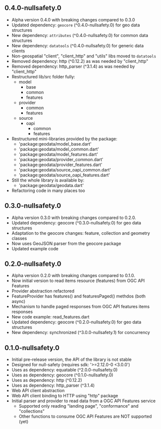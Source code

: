 ## 0.4.0-nullsafety.0

- Alpha version 0.4.0 with breaking changes compared to 0.3.0
- Updated dependency: `geocore` (^0.4.0-nullsafety.0) for geo data structures
- New dependency: `attributes` (^0.4.0-nullsafety.0) for common data structures
- New dependency: `datatools` (^0.4.0-nullsafety.0) for generic data clients
- Non-geospatial "client", "client_http" and "utils" libs moved to `datatools`
- Removed dependency: http (^0.12.2) as was needed by "client_http"
- Removed dependency: http_parser (^3.1.4) as was needed by "client_http"
- Restructured lib/src folder fully:
  - model
    - base
    - common
    - features
  - provider
    - common
    - features
  - source
    - oapi
      - common
      - features           
- Restructured mini-libraries provided by the package:
  - 'package:geodata/model_base.dart'
  - 'package:geodata/model_common.dart'
  - 'package:geodata/model_features.dart'
  - 'package:geodata/provider_common.dart'
  - 'package:geodata/provider_features.dart'
  - 'package:geodata/source_oapi_common.dart'
  - 'package:geodata/source_oapi_features.dart'
- Still the whole library is available by:
  - 'package:geodata/geodata.dart'
- Refactoring code in many places too

## 0.3.0-nullsafety.0

- Alpha version 0.3.0 with breaking changes compared to 0.2.0.
- Updated dependency: geocore (^0.3.0-nullsafety.0) for geo data structures
- Adaptation to the geocore changes: feature, collection and geometry classes
- Now uses GeoJSON parser from the geocore package
- Updated example code

## 0.2.0-nullsafety.0

- Alpha version 0.2.0 with breaking changes compared to 0.1.0.
- Now initial version to read items resource (features) from OGC API Features
- Provider abstraction refactored
- FeatureProvider has features() and featuresPaged() methdos (both async)
- Mechanism to handle paged responses from OGC API features items responses
- New code example: read_features.dart
- Updated dependency: geocore (^0.2.0-nullsafety.0) for geo data structures
- New dependency: synchronized (^3.0.0-nullsafety.1) for concurrency

## 0.1.0-nullsafety.0

- Initial pre-release version, the API of the library is not stable
- Designed for null-safety (requires sdk: '>=2.12.0-0 <3.0.0')
- Uses as dependency: equatable (^2.0.0-nullsafety.0)
- Uses as dependency: geocore (^0.1.0-nullsafety.0)
- Uses as dependency: http (^0.12.2)
- Uses as dependency: http_parser (^3.1.4)
- Web API client abstraction
- Web API client binding to HTTP using "http" package
- Initial parser and provider to read data from a OGC API Features service
  - Supported only reading "landing page", "conformance" and "collections"
  - Other functions to consume OGC API Features are NOT supported (yet)
